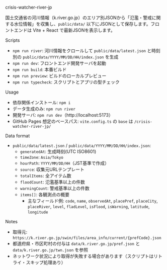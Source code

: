 crisis-watcher-river-jp

国土交通省の河川情報（k.river.go.jp）のエリア別JSONから「氾濫・警戒に関する水位情報」を収集し、`public/data/` 以下にJSONとして保存します。フロントエンドは Vite + React で最新JSONを表示します。

Scripts
- `npm run river`: 河川情報をクロールして `public/data/latest.json` と時刻別の `public/data/YYYY/MM/DD/HH/index.json` を生成
- `npm run dev`: フロントエンド開発サーバを起動
- `npm run build`: 本番ビルド
- `npm run preview`: ビルドのローカルプレビュー
- `npm run typecheck`: スクリプトとアプリの型チェック

Usage
- 依存関係インストール: `npm i`
- データ生成のみ: `npm run river`
- 開発サーバ: `npm run dev`（http://localhost:5173）
- GitHub Pages 想定のベースパス: `vite.config.ts` の `base` は `/crisis-watcher-river-jp/`

Data format
- `public/data/latest.json` / `public/data/YYYY/MM/DD/HH/index.json`:
  - `generatedAt`: 生成時刻(UTC ISO8601)
  - `timeZone`: `Asia/Tokyo`
  - `hourPath`: `YYYY/MM/DD/HH`（JST基準で作成）
  - `source`: 収集元URLテンプレート
  - `totalItems`: 全アイテム数
  - `floodCount`: 氾濫基準以上の件数
  - `warningCount`: 警戒基準以上の件数
  - `items[]`: 各観測点の概要
    - 主なフィールド例: `code`, `name`, `observedAt`, `placePref`, `placeCity`, `placeRiver`, `level`, `fladLevel`, `isFlood`, `isWarning`, `latitude`, `longitude`

Notes
- 取得元: `https://k.river.go.jp/swin/files/area_info/current/{prefCode}.json`
- 都道府県・市区町村の付与は `data/k.river.go.jp/pref.json` と `data/k.river.go.jp/twn.json` を参照
- ネットワーク状況により取得が失敗する場合があります（スクリプトはリトライ・スキップ処理あり）

